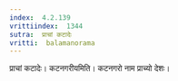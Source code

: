 ```yaml
---
index:  4.2.139
vrittiindex:  1344
sutra:  प्राचां कटादेः
vritti:  balamanorama 
---
```


प्राचां कटादेः। कटनगरीयमिति। कटनगरो नाम प्राच्यो देशः। 

